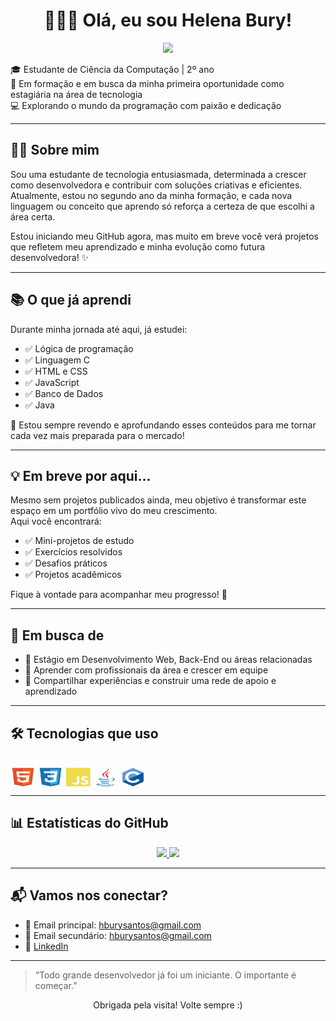 <h1 align="center">👩🏽‍💻 Olá, eu sou Helena Bury!</h1>

<p align="center">
  <img src="https://readme-typing-svg.herokuapp.com?color=FF69B4&center=true&lines=Estudante+de+Ciência+da+Computação;Explorando+o+mundo+da+programação!" />
</p>

🎓 Estudante de Ciência da Computação | 2º ano  
🚀 Em formação e em busca da minha primeira oportunidade como estagiária na área de tecnologia  
💻 Explorando o mundo da programação com paixão e dedicação

---

## 👩🏽 Sobre mim

Sou uma estudante de tecnologia entusiasmada, determinada a crescer como desenvolvedora e contribuir com soluções criativas e eficientes.  
Atualmente, estou no segundo ano da minha formação, e cada nova linguagem ou conceito que aprendo só reforça a certeza de que escolhi a área certa.

Estou iniciando meu GitHub agora, mas muito em breve você verá projetos que refletem meu aprendizado e minha evolução como futura desenvolvedora! ✨

---

## 📚 O que já aprendi

Durante minha jornada até aqui, já estudei:

- ✅ Lógica de programação  
- ✅ Linguagem C  
- ✅ HTML e CSS  
- ✅ JavaScript  
- ✅ Banco de Dados  
- ✅ Java  

📌 Estou sempre revendo e aprofundando esses conteúdos para me tornar cada vez mais preparada para o mercado!

---

## 💡 Em breve por aqui...

Mesmo sem projetos publicados ainda, meu objetivo é transformar este espaço em um portfólio vivo do meu crescimento.  
Aqui você encontrará:

- ✅ Mini-projetos de estudo  
- ✅ Exercícios resolvidos  
- ✅ Desafios práticos  
- ✅ Projetos acadêmicos  

Fique à vontade para acompanhar meu progresso! 🚀

---

## 🎯 Em busca de

- 📍 Estágio em Desenvolvimento Web, Back-End ou áreas relacionadas  
- 🤝 Aprender com profissionais da área e crescer em equipe  
- 💬 Compartilhar experiências e construir uma rede de apoio e aprendizado

---

## 🛠 Tecnologias que uso
<div style="display: inline_block"><br>
  <img align="center" alt="HTML" height="30" width="40" src="https://raw.githubusercontent.com/devicons/devicon/master/icons/html5/html5-original.svg">
  <img align="center" alt="CSS" height="30" width="40" src="https://raw.githubusercontent.com/devicons/devicon/master/icons/css3/css3-original.svg">
  <img align="center" alt="JavaScript" height="30" width="40" src="https://raw.githubusercontent.com/devicons/devicon/master/icons/javascript/javascript-plain.svg">
  <img align="center" alt="Java" height="30" width="40" src="https://raw.githubusercontent.com/devicons/devicon/master/icons/java/java-original.svg">
  <img align="center" alt="C" height="30" width="40" src="https://raw.githubusercontent.com/devicons/devicon/master/icons/c/c-original.svg">
</div>

---

## 📊 Estatísticas do GitHub
<div align="center">
  <a href="https://beacons.ai/HelenaBurys">
    <img height="180em" src="https://github-readme-stats.vercel.app/api?username=HelenaBurys&show_icons=true&theme=dracula&include_all_commits=true&count_private=true"/>
    <img height="180em" src="https://github-readme-stats.vercel.app/api/top-langs/?username=HelenaBurys&layout=compact&langs_count=16&theme=dracula"/>
  </a>
</div>

---

## 📬 Vamos nos conectar?

- 📧 Email principal: hburysantos@gmail.com
- 📧 Email secundário: hburysantos@gmail.com 
- 💼 [LinkedIn](https://www.linkedin.com/in/helena-bury-santos-5397822ab/)  

---

> “Todo grande desenvolvedor já foi um iniciante. O importante é começar.”

<p align="center">Obrigada pela visita! Volte sempre :)</p>
